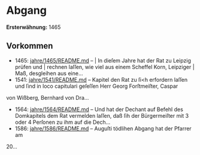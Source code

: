 # Abgang

**Ersterwähnung:** 1465

## Vorkommen
- 1465: [jahre/1465/README.md](../jahre/1465/README.md) – |
In dieſem Jahre hat der Rat zu Leipzig prüfen und |
rechnen laſſen, wie viel aus einem Scheffel Korn, Leipziger |
Maß, desgleihen aus eine...
- 1541: [jahre/1541/README.md](../jahre/1541/README.md) – Kapitel den Rat zu ſi<h erfordern laſſen und ſind in
loco capitulari geſeſſen Herr Georg Forſtmeiſter, Caspar

von Wißberg, Bernhard von Dra...
- 1564: [jahre/1564/README.md](../jahre/1564/README.md) – Und hat der Dechant auf
Befehl des Domkapitels dem Rat vermelden laſſen, daß
ſih der Bürgermeiſter mit 3 oder 4 Perſonen zu ihm
auf die Dech...
- 1586: [jahre/1586/README.md](../jahre/1586/README.md) – Auguſti tödlihen Abgang hat der Pfarrer am

20...
